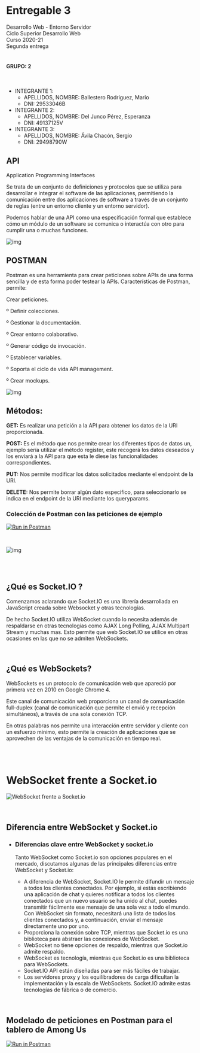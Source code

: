 # Entregable 3

Desarrollo Web - Entorno Servidor <br>
Ciclo Superior Desarrollo Web <br>
Curso 2020-21 <br>
Segunda entrega <br>
<br>

#### GRUPO: 2  
<br>

- INTEGRANTE 1:  
    - APELLIDOS, NOMBRE: Ballestero Rodriguez, Mario  
    - DNI: 29533046B  
- INTEGRANTE 2:  
    - APELLIDOS, NOMBRE: Del Junco Pérez, Esperanza  
    - DNI: 49137125V  
- INTEGRANTE 3:  
    - APELLIDOS, NOMBRE: Ávila Chacón, Sergio  
    - DNI: 29498790W

## API 

Application Programming Interfaces

Se trata de un conjunto de definiciones y protocolos que se utiliza para desarrollar e integrar el software de las aplicaciones, permitiendo la comunicación entre dos aplicaciones de software a través de un conjunto de reglas (entre un entorno cliente y un entorno servidor).

Podemos hablar de una API como una especificación formal que establece cómo un módulo de un software se comunica o interactúa con otro para cumplir una o muchas funciones.





![img](https://lh4.googleusercontent.com/QK-y7aa-s6E_-hkvhdm6_dQf2FFJGukAvUlh8q8cru-ajEm-BwpKOWFxwxlusYdGD24qBWAPS7Lxgeij_DUJzE8ny8l3zX80wdXaffLERkIr2ZTI8Wwfze02_yvEg6HJMuGUpFdUstc)





## POSTMAN

Postman es una herramienta para crear peticiones sobre APIs de una forma sencilla y de esta forma poder testear la APIs. Características de Postman, permite:

Crear peticiones.

º Definir colecciones.

º Gestionar la documentación.

º Crear entorno colaborativo.

º Generar código de invocación.

º Establecer variables.

º Soporta el ciclo de vida API management.

º Crear mockups.



![img](https://lh6.googleusercontent.com/UIx_dI5AJ62wCzRIXDGWlQe5JyiThcgV90Io_ZwdGljcxwY9J9zHu6RQAAAcQv4I4I1jIwBj5q33deZzw-ASHwRgtfGtKR9g9bAUBWNUgKeSHoetf4RZh6mE9pzVPjcntTaCxss6VOM)







## Métodos:



**GET:** Es realizar una petición a la API para obtener los datos de la URI proporcionada.

**POST:** Es el método que nos permite crear los diferentes tipos de datos un, ejemplo sería utilizar el método 		    register, este recogerá los datos deseados y los enviará a la API para que esta le diese las 					      			funcionalidades correspondientes.

**PUT:**  Nos permite modificar los datos solicitados mediante el endpoint de la URI.

**DELETE:** Nos permite borrar algún dato específico, para seleccionarlo se indica en el endpoint de la URI mediante los queryparams.



### Colección de Postman con las peticiones de ejemplo

[![Run in Postman](https://run.pstmn.io/button.svg)](https://app.getpostman.com/run-collection/2e48b33fde1386c6406d)

<br>

![img](https://lh4.googleusercontent.com/3tHoqR_Ch4jGcdc4e5mzfSKKsU7-lksJd9oeMhDppTVLIlGbZKmBMxJJ8vkwWHCszf6zSiqaygHmkhnoNfU3AlJvL51wDjzLIniCZCR6Etf2SgTvryGsFi2tATf1OOdaCb_L-MZ2IXI)


<br>

<br>


## ¿Qué es Socket.IO ?

Comenzamos aclarando que Socket.IO es una librería desarrollada en JavaScript creada sobre Websocket y otras tecnologías. 

De hecho Socket.IO utiliza WebSocket cuando lo necesita además de respaldarse en otras tecnologías como AJAX Long Polling, AJAX Multipart Stream y muchas mas. Esto permite que web Socket.IO se utilice en otras ocasiones en las que no se admiten WebSockets.


<br>

## ¿Qué es WebSockets?

WebSockets es un protocolo de comunicación web que apareció por primera vez en 2010 en Google Chrome 4. 

Este canal de comunicación web proporciona un canal de comunicación full-duplex (canal de comunicación que permite el envió y recepción simultáneos), a través de una sola conexión TCP.

En otras palabras nos permite una interacción entre servidor y cliente con un esfuerzo mínimo, esto permite la creación de aplicaciones que se aprovechen de las ventajas de la comunicación en tiempo real.


<br>

<br>


#  WebSocket frente a Socket.io



![WebSocket frente a Socket.io](https://cdn.educba.com/academy/wp-content/uploads/2018/11/WebSocket-vs-Socket.io_-2.png)


<br>


## Diferencia entre WebSocket y Socket.io

- ### Diferencias clave entre WebSocket y socket.io

  Tanto WebSocket como Socket.io son opciones populares en el mercado, discutamos algunas de las principales diferencias entre WebSocket y Socket.io:

  - A diferencia de WebSocket, Socket.IO le permite difundir un mensaje a todos los clientes conectados. Por ejemplo, si estás escribiendo una aplicación de chat y quieres notificar a todos los clientes conectados que un nuevo usuario se ha unido al chat, puedes transmitir fácilmente ese mensaje de una sola vez a todo el mundo. Con WebSocket sin formato, necesitará una lista de todos los clientes conectados y, a continuación, enviar el mensaje directamente uno por uno.
  - Proporciona la conexión sobre TCP, mientras que Socket.io es una biblioteca para abstraer las conexiones de WebSocket.
  - WebSocket no tiene opciones de respaldo, mientras que Socket.io admite respaldo.
  - WebSocket es tecnología, mientras que Socket.io es una biblioteca para WebSockets.
  - Socket.IO API están diseñadas para ser más fáciles de trabajar.
  - Los servidores proxy y los equilibradores de carga dificultan la implementación y la escala de WebSockets. Socket.IO admite estas tecnologías de fábrica o de comercio.


<br>

## Modelado de peticiones en Postman para el tablero de Among Us

[![Run in Postman](https://run.pstmn.io/button.svg)](https://app.getpostman.com/run-collection/eb5bdb69536f79a6c182)

